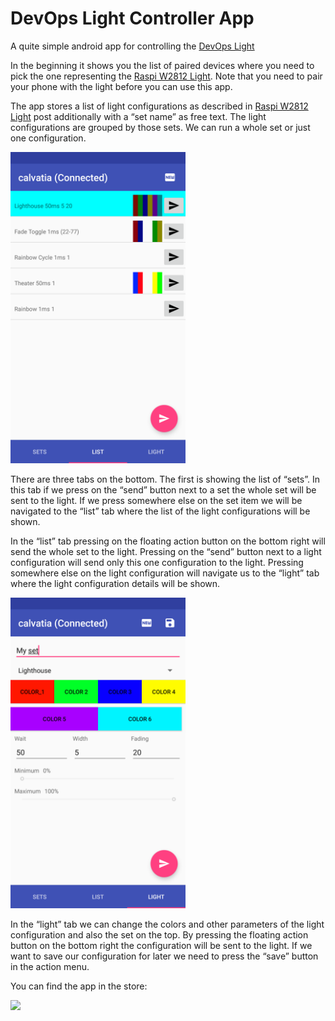 # DevOps Light Controller App

A quite simple android app for controlling the [DevOps Light](https://blog.kubovy.eu/2018/02/11/status-light-with-raspberry-pi-zero-and-w2812-led-strip/)

In the beginning it shows you the list of paired devices where you need to pick the one representing the 
[Raspi W2812 Light](https://blog.kubovy.eu/2018/02/11/status-light-with-raspberry-pi-zero-and-w2812-led-strip/). Note 
that you need to pair your phone with the light before you can use this app.

The app stores a list of light configurations as described in [Raspi W2812 Light](https://blog.kubovy.eu/2018/02/11/status-light-with-raspberry-pi-zero-and-w2812-led-strip/)
post additionally with a “set name” as free text. The light configurations are grouped by those sets. We can run a whole
set or just one configuration.

<img src="/devel/images/screenshots/Screenshot_20180303-102931.png" width="280">

There are three tabs on the bottom. The first is showing the list of “sets”. In this tab if we press on the “send” 
button next to a set the whole set will be sent to the light. If we press somewhere else on the set item we will be 
navigated to the “list” tab where the list of the light configurations will be shown.

In the “list” tab pressing on the floating action button on the bottom right will send the whole set to the light. 
Pressing on the “send” button next to a light configuration will send only this one configuration to the light. 
Pressing somewhere else on the light configuration will navigate us to the “light” tab where the light configuration 
details will be shown.

<img src="/devel/images/screenshots/Screenshot_20180303-102925.png" width="280">

In the “light” tab we can change the colors and other parameters of the light configuration and also the set on the top.
By pressing the floating action button on the bottom right the configuration will be sent to the light. If we want to 
save our configuration for later we need to press the “save” button in the action menu.

You can find the app in the store:

[<img src="https://play.google.com/intl/en_us/badges/images/generic/en_badge_web_generic.png" width="180">](https://play.google.com/store/apps/details?id=com.poterion.monitor.android)
